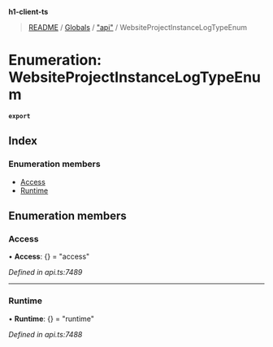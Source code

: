 **h1-client-ts**

> [README](../README.md) / [Globals](../globals.md) / ["api"](../modules/_api_.md) / WebsiteProjectInstanceLogTypeEnum

# Enumeration: WebsiteProjectInstanceLogTypeEnum

**`export`** 

## Index

### Enumeration members

* [Access](_api_.websiteprojectinstancelogtypeenum.md#access)
* [Runtime](_api_.websiteprojectinstancelogtypeenum.md#runtime)

## Enumeration members

### Access

•  **Access**: {} = "access"

*Defined in api.ts:7489*

___

### Runtime

•  **Runtime**: {} = "runtime"

*Defined in api.ts:7488*
